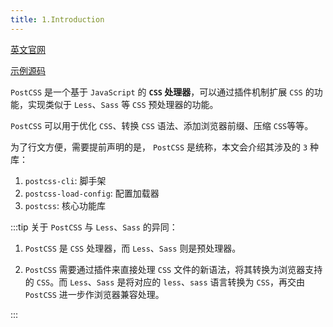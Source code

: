 ```yaml
---
title: 1.Introduction
---
```


[英文官网](https://postcss.org/)

[示例源码](https://github.com/oneyoung19/big-study/tree/master/postcss)

`PostCSS` 是一个基于 `JavaScript` 的 **`CSS` 处理器**，可以通过插件机制扩展 `CSS` 的功能，实现类似于 `Less`、`Sass` 等 `CSS` 预处理器的功能。

`PostCSS` 可以用于优化 `CSS`、转换 `CSS` 语法、添加浏览器前缀、压缩 `CSS`等等。

为了行文方便，需要提前声明的是， `PostCSS` 是统称，本文会介绍其涉及的 `3` 种库：

1. `postcss-cli`: 脚手架
2. `postcss-load-config`: 配置加载器
3. `postcss`: 核心功能库

:::tip
关于 `PostCSS` 与 `Less`、`Sass` 的异同：

1. `PostCSS` 是 `CSS` 处理器，而 `Less`、`Sass` 则是预处理器。

2. `PostCSS` 需要通过插件来直接处理 `CSS` 文件的新语法，将其转换为浏览器支持的 `CSS`。而 `Less`、`Sass` 是将对应的 `less`、`sass` 语言转换为 `CSS`，再交由 `PostCSS` 进一步作浏览器兼容处理。

:::

